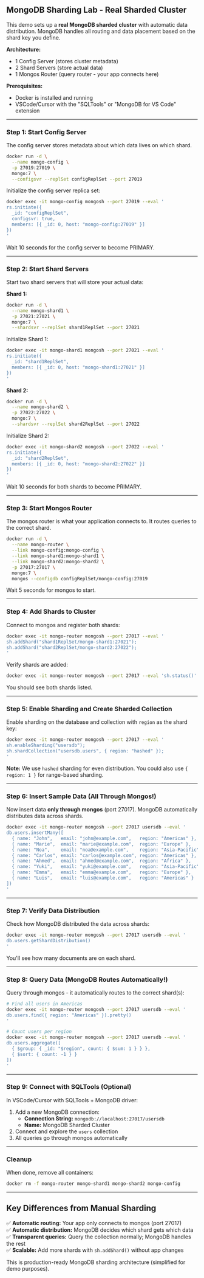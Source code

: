 ## MongoDB Sharding Lab - Real Sharded Cluster

This demo sets up a **real MongoDB sharded cluster** with automatic data distribution. MongoDB handles all routing and data placement based on the shard key you define.

**Architecture:**

- 1 Config Server (stores cluster metadata)
- 2 Shard Servers (store actual data)
- 1 Mongos Router (query router - your app connects here)

**Prerequisites:**

- Docker is installed and running
- VSCode/Cursor with the "SQLTools" or "MongoDB for VS Code" extension

---

### Step 1: Start Config Server

The config server stores metadata about which data lives on which shard.

```bash
docker run -d \
  --name mongo-config \
  -p 27019:27019 \
  mongo:7 \
  --configsvr --replSet configReplSet --port 27019
```

Initialize the config server replica set:

```bash
docker exec -it mongo-config mongosh --port 27019 --eval '
rs.initiate({
  _id: "configReplSet",
  configsvr: true,
  members: [{ _id: 0, host: "mongo-config:27019" }]
})
'
```

Wait 10 seconds for the config server to become PRIMARY.

---

### Step 2: Start Shard Servers

Start two shard servers that will store your actual data:

**Shard 1:**

```bash
docker run -d \
  --name mongo-shard1 \
  -p 27021:27021 \
  mongo:7 \
  --shardsvr --replSet shard1ReplSet --port 27021
```

Initialize Shard 1:

```bash
docker exec -it mongo-shard1 mongosh --port 27021 --eval '
rs.initiate({
  _id: "shard1ReplSet",
  members: [{ _id: 0, host: "mongo-shard1:27021" }]
})
'
```

**Shard 2:**

```bash
docker run -d \
  --name mongo-shard2 \
  -p 27022:27022 \
  mongo:7 \
  --shardsvr --replSet shard2ReplSet --port 27022
```

Initialize Shard 2:

```bash
docker exec -it mongo-shard2 mongosh --port 27022 --eval '
rs.initiate({
  _id: "shard2ReplSet",
  members: [{ _id: 0, host: "mongo-shard2:27022" }]
})
'
```

Wait 10 seconds for both shards to become PRIMARY.

---

### Step 3: Start Mongos Router

The mongos router is what your application connects to. It routes queries to the correct shard.

```bash
docker run -d \
  --name mongo-router \
  --link mongo-config:mongo-config \
  --link mongo-shard1:mongo-shard1 \
  --link mongo-shard2:mongo-shard2 \
  -p 27017:27017 \
  mongo:7 \
  mongos --configdb configReplSet/mongo-config:27019
```

Wait 5 seconds for mongos to start.

---

### Step 4: Add Shards to Cluster

Connect to mongos and register both shards:

```bash
docker exec -it mongo-router mongosh --port 27017 --eval '
sh.addShard("shard1ReplSet/mongo-shard1:27021");
sh.addShard("shard2ReplSet/mongo-shard2:27022");
'
```

Verify shards are added:

```bash
docker exec -it mongo-router mongosh --port 27017 --eval 'sh.status()'
```

You should see both shards listed.

---

### Step 5: Enable Sharding and Create Sharded Collection

Enable sharding on the database and collection with `region` as the shard key:

```bash
docker exec -it mongo-router mongosh --port 27017 --eval '
sh.enableSharding("usersdb");
sh.shardCollection("usersdb.users", { region: "hashed" });
'
```

**Note:** We use `hashed` sharding for even distribution. You could also use `{ region: 1 }` for range-based sharding.

---

### Step 6: Insert Sample Data (All Through Mongos!)

Now insert data **only through mongos** (port 27017). MongoDB automatically distributes data across shards.

```bash
docker exec -it mongo-router mongosh --port 27017 usersdb --eval '
db.users.insertMany([
  { name: "John",   email: "john@example.com",   region: "Americas" },
  { name: "Marie",  email: "marie@example.com",  region: "Europe" },
  { name: "Noa",    email: "noa@example.com",    region: "Asia-Pacific" },
  { name: "Carlos", email: "carlos@example.com", region: "Americas" },
  { name: "Ahmed",  email: "ahmed@example.com",  region: "Africa" },
  { name: "Yuki",   email: "yuki@example.com",   region: "Asia-Pacific" },
  { name: "Emma",   email: "emma@example.com",   region: "Europe" },
  { name: "Luis",   email: "luis@example.com",   region: "Americas" }
])
'
```

---

### Step 7: Verify Data Distribution

Check how MongoDB distributed the data across shards:

```bash
docker exec -it mongo-router mongosh --port 27017 usersdb --eval '
db.users.getShardDistribution()
'
```

You'll see how many documents are on each shard.

---

### Step 8: Query Data (MongoDB Routes Automatically!)

Query through mongos - it automatically routes to the correct shard(s):

```bash
# Find all users in Americas
docker exec -it mongo-router mongosh --port 27017 usersdb --eval '
db.users.find({ region: "Americas" }).pretty()
'

# Count users per region
docker exec -it mongo-router mongosh --port 27017 usersdb --eval '
db.users.aggregate([
  { $group: { _id: "$region", count: { $sum: 1 } } },
  { $sort: { count: -1 } }
])
'
```

---

### Step 9: Connect with SQLTools (Optional)

In VSCode/Cursor with SQLTools + MongoDB driver:

1. Add a new MongoDB connection:
   - **Connection String:** `mongodb://localhost:27017/usersdb`
   - **Name:** MongoDB Sharded Cluster
2. Connect and explore the `users` collection
3. All queries go through mongos automatically

---

### Cleanup

When done, remove all containers:

```bash
docker rm -f mongo-router mongo-shard1 mongo-shard2 mongo-config
```

---

## Key Differences from Manual Sharding

✅ **Automatic routing:** Your app only connects to mongos (port 27017)  
✅ **Automatic distribution:** MongoDB decides which shard gets which data  
✅ **Transparent queries:** Query the collection normally; MongoDB handles the rest  
✅ **Scalable:** Add more shards with `sh.addShard()` without app changes

This is production-ready MongoDB sharding architecture (simplified for demo purposes).
